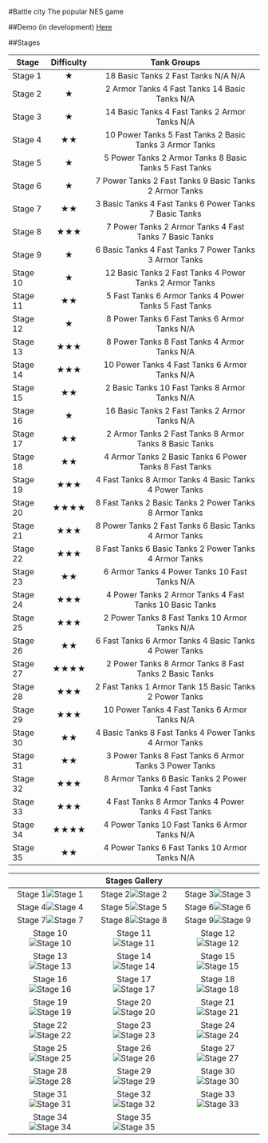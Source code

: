 #Battle city
The popular NES game

##Demo (in development)
[Here](http://wildalmighty.github.io/BattleCityJs/)

##Stages

|Stage			|Difficulty		|Tank Groups|
|---------------|:-----:|:-------------------------------------------------------------:|
|Stage 1		|★		|18 Basic Tanks	2 Fast Tanks	N/A				N/A				|
|Stage 2		|★		|2 Armor Tanks	4 Fast Tanks	14 Basic Tanks	N/A				|
|Stage 3		|★		|14 Basic Tanks	4 Fast Tanks	2 Armor Tanks	N/A				|
|Stage 4		|★★		|10 Power Tanks	5 Fast Tanks	2 Basic Tanks	3 Armor Tanks	|
|Stage 5		|★		|5 Power Tanks	2 Armor Tanks	8 Basic Tanks	5 Fast Tanks	|
|Stage 6		|★		|7 Power Tanks	2 Fast Tanks	9 Basic Tanks	2 Armor Tanks	|
|Stage 7		|★★		|3 Basic Tanks	4 Fast Tanks	6 Power Tanks	7 Basic Tanks	|
|Stage 8		|★★★	|7 Power Tanks	2 Armor Tanks	4 Fast Tanks	7 Basic Tanks	|
|Stage 9		|★		|6 Basic Tanks	4 Fast Tanks	7 Power Tanks	3 Armor Tanks	|
|Stage 10		|★		|12 Basic Tanks	2 Fast Tanks	4 Power Tanks	2 Armor Tanks	|
|Stage 11		|★★		|5 Fast Tanks	6 Armor Tanks	4 Power Tanks	5 Fast Tanks	|
|Stage 12		|★		|8 Power Tanks	6 Fast Tanks	6 Armor Tanks	N/A				|
|Stage 13		|★★★	|8 Power Tanks	8 Fast Tanks	4 Armor Tanks	N/A				|
|Stage 14		|★★★	|10 Power Tanks	4 Fast Tanks	6 Armor Tanks	N/A				|
|Stage 15		|★★		|2 Basic Tanks	10 Fast Tanks	8 Armor Tanks	N/A				|
|Stage 16		|★		|16 Basic Tanks	2 Fast Tanks	2 Armor Tanks	N/A				|
|Stage 17		|★★		|2 Armor Tanks	2 Fast Tanks	8 Armor Tanks	8 Basic Tanks	|
|Stage 18		|★★		|4 Armor Tanks	2 Basic Tanks	6 Power Tanks	8 Fast Tanks	|
|Stage 19		|★★★	|4 Fast Tanks	8 Armor Tanks	4 Basic Tanks	4 Power Tanks	|
|Stage 20		|★★★★	|8 Fast Tanks	2 Basic Tanks	2 Power Tanks	8 Armor Tanks	|
|Stage 21		|★★★	|8 Power Tanks	2 Fast Tanks	6 Basic Tanks	4 Armor Tanks	|
|Stage 22		|★★★	|8 Fast Tanks	6 Basic Tanks	2 Power Tanks	4 Armor Tanks	|
|Stage 23		|★★		|6 Armor Tanks	4 Power Tanks	10 Fast Tanks	N/A				|
|Stage 24		|★★★	|4 Power Tanks	2 Armor Tanks	4 Fast Tanks	10 Basic Tanks	|
|Stage 25		|★★★	|2 Power Tanks	8 Fast Tanks	10 Armor Tanks	N/A				|
|Stage 26		|★★		|6 Fast Tanks	6 Armor Tanks	4 Basic Tanks	4 Power Tanks	|
|Stage 27		|★★★★	|2 Power Tanks	8 Armor Tanks	8 Fast Tanks	2 Basic Tanks	|
|Stage 28		|★★★	|2 Fast Tanks	1 Armor Tank	15 Basic Tanks	2 Power Tanks	|
|Stage 29		|★★★	|10 Power Tanks	4 Fast Tanks	6 Armor Tanks	N/A				|
|Stage 30		|★★		|4 Basic Tanks	8 Fast Tanks	4 Power Tanks	4 Armor Tanks	|
|Stage 31		|★★		|3 Power Tanks	8 Fast Tanks	6 Armor Tanks	3 Power Tanks	|
|Stage 32		|★★★	|8 Armor Tanks	6 Basic Tanks	2 Power Tanks	4 Fast Tanks	|
|Stage 33		|★★★	|4 Fast Tanks	8 Armor Tanks	4 Power Tanks	4 Fast Tanks	|
|Stage 34		|★★★★	|4 Power Tanks	10 Fast Tanks	6 Armor Tanks	N/A				|
|Stage 35		|★★		|4 Power Tanks	6 Fast Tanks	10 Armor Tanks	N/A				|

||Stages Gallery||
|:---:|:---:|:---:|
|Stage 1![Stage 1](https://raw.github.com/wildalmighty/BattleCityJs/master/img/stages_thumbs/Battle_City_Stage01.png "Stage 1")|Stage 2![Stage 2](https://raw.github.com/wildalmighty/BattleCityJs/master/img/stages_thumbs/Battle_City_Stage02.png "Stage 2")|Stage 3![Stage 3](https://raw.github.com/wildalmighty/BattleCityJs/master/img/stages_thumbs/Battle_City_Stage03.png "Stage 3")|
|Stage 4![Stage 4](https://raw.github.com/wildalmighty/BattleCityJs/master/img/stages_thumbs/Battle_City_Stage04.png "Stage 4")|Stage 5![Stage 5](https://raw.github.com/wildalmighty/BattleCityJs/master/img/stages_thumbs/Battle_City_Stage05.png "Stage 5")|Stage 6![Stage 6](https://raw.github.com/wildalmighty/BattleCityJs/master/img/stages_thumbs/Battle_City_Stage06.png "Stage 6")|
|Stage 7![Stage 7](https://raw.github.com/wildalmighty/BattleCityJs/master/img/stages_thumbs/Battle_City_Stage07.png "Stage 7")|Stage 8![Stage 8](https://raw.github.com/wildalmighty/BattleCityJs/master/img/stages_thumbs/Battle_City_Stage08.png "Stage 8")|Stage 9![Stage 9](https://raw.github.com/wildalmighty/BattleCityJs/master/img/stages_thumbs/Battle_City_Stage09.png "Stage 9")|
|Stage 10![Stage 10](https://raw.github.com/wildalmighty/BattleCityJs/master/img/stages_thumbs/Battle_City_Stage10.png "Stage 10")|Stage 11![Stage 11](https://raw.github.com/wildalmighty/BattleCityJs/master/img/stages_thumbs/Battle_City_Stage11.png "Stage 11")|Stage 12![Stage 12](https://raw.github.com/wildalmighty/BattleCityJs/master/img/stages_thumbs/Battle_City_Stage12.png "Stage 12")|
|Stage 13![Stage 13](https://raw.github.com/wildalmighty/BattleCityJs/master/img/stages_thumbs/Battle_City_Stage13.png "Stage 13")|Stage 14![Stage 14](https://raw.github.com/wildalmighty/BattleCityJs/master/img/stages_thumbs/Battle_City_Stage14.png "Stage 14")|Stage 15![Stage 15](https://raw.github.com/wildalmighty/BattleCityJs/master/img/stages_thumbs/Battle_City_Stage15.png "Stage 15")|
|Stage 16![Stage 16](https://raw.github.com/wildalmighty/BattleCityJs/master/img/stages_thumbs/Battle_City_Stage16.png "Stage 16")|Stage 17![Stage 17](https://raw.github.com/wildalmighty/BattleCityJs/master/img/stages_thumbs/Battle_City_Stage17.png "Stage 17")|Stage 18![Stage 18](https://raw.github.com/wildalmighty/BattleCityJs/master/img/stages_thumbs/Battle_City_Stage18.png "Stage 18")|
|Stage 19![Stage 19](https://raw.github.com/wildalmighty/BattleCityJs/master/img/stages_thumbs/Battle_City_Stage19.png "Stage 19")|Stage 20![Stage 20](https://raw.github.com/wildalmighty/BattleCityJs/master/img/stages_thumbs/Battle_City_Stage20.png "Stage 20")|Stage 21![Stage 21](https://raw.github.com/wildalmighty/BattleCityJs/master/img/stages_thumbs/Battle_City_Stage21.png "Stage 21")|
|Stage 22![Stage 22](https://raw.github.com/wildalmighty/BattleCityJs/master/img/stages_thumbs/Battle_City_Stage22.png "Stage 22")|Stage 23![Stage 23](https://raw.github.com/wildalmighty/BattleCityJs/master/img/stages_thumbs/Battle_City_Stage23.png "Stage 23")|Stage 24![Stage 24](https://raw.github.com/wildalmighty/BattleCityJs/master/img/stages_thumbs/Battle_City_Stage24.png "Stage 24")|
|Stage 25![Stage 25](https://raw.github.com/wildalmighty/BattleCityJs/master/img/stages_thumbs/Battle_City_Stage25.png "Stage 25")|Stage 26![Stage 26](https://raw.github.com/wildalmighty/BattleCityJs/master/img/stages_thumbs/Battle_City_Stage26.png "Stage 26")|Stage 27![Stage 27](https://raw.github.com/wildalmighty/BattleCityJs/master/img/stages_thumbs/Battle_City_Stage27.png "Stage 27")|
|Stage 28![Stage 28](https://raw.github.com/wildalmighty/BattleCityJs/master/img/stages_thumbs/Battle_City_Stage28.png "Stage 28")|Stage 29![Stage 29](https://raw.github.com/wildalmighty/BattleCityJs/master/img/stages_thumbs/Battle_City_Stage29.png "Stage 29")|Stage 30![Stage 30](https://raw.github.com/wildalmighty/BattleCityJs/master/img/stages_thumbs/Battle_City_Stage30.png "Stage 30")|
|Stage 31![Stage 31](https://raw.github.com/wildalmighty/BattleCityJs/master/img/stages_thumbs/Battle_City_Stage31.png "Stage 31")|Stage 32![Stage 32](https://raw.github.com/wildalmighty/BattleCityJs/master/img/stages_thumbs/Battle_City_Stage32.png "Stage 32")|Stage 33![Stage 33](https://raw.github.com/wildalmighty/BattleCityJs/master/img/stages_thumbs/Battle_City_Stage33.png "Stage 33")|
|Stage 34![Stage 34](https://raw.github.com/wildalmighty/BattleCityJs/master/img/stages_thumbs/Battle_City_Stage34.png "Stage 34")|Stage 35![Stage 35](https://raw.github.com/wildalmighty/BattleCityJs/master/img/stages_thumbs/Battle_City_Stage35.png "Stage 35")|
